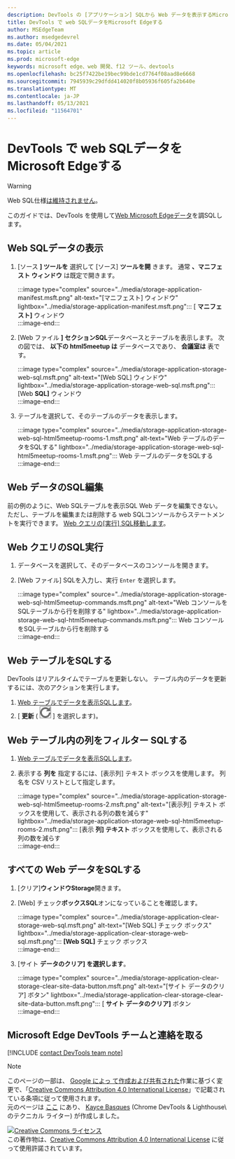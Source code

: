 ```yaml
---
description: DevTools の [アプリケーション] SQLから Web データを表示するMicrosoft Edge方法。
title: DevTools で web SQLデータをMicrosoft Edgeする
author: MSEdgeTeam
ms.author: msedgedevrel
ms.date: 05/04/2021
ms.topic: article
ms.prod: microsoft-edge
keywords: microsoft edge、web 開発、f12 ツール、devtools
ms.openlocfilehash: bc25f7422be19bec99bde1cd7764f08aad8e6668
ms.sourcegitcommit: 7945939c29dfdd414020f8b05936f605fa2b640e
ms.translationtype: MT
ms.contentlocale: ja-JP
ms.lasthandoff: 05/13/2021
ms.locfileid: "11564701"
---
```

<!-- Copyright Kayce Basques 

   Licensed under the Apache License, Version 2.0 (the "License");
   you may not use this file except in compliance with the License.
   You may obtain a copy of the License at

       https://www.apache.org/licenses/LICENSE-2.0

   Unless required by applicable law or agreed to in writing, software
   distributed under the License is distributed on an "AS IS" BASIS,
   WITHOUT WARRANTIES OR CONDITIONS OF ANY KIND, either express or implied.
   See the License for the specific language governing permissions and
   limitations under the License.  -->
# <a name="view-web-sql-data-with-microsoft-edge-devtools"></a>DevTools で web SQLデータをMicrosoft Edgeする  

> [!WARNING]
> Web SQL仕様[は維持されません][W3CWebSQLStatus]。  

このガイドでは、DevTools を使用して[Web Microsoft Edgeデータ][MicrosoftEdgeDevTools]を調SQLします。  

## <a name="view-web-sql-data"></a>Web SQLデータの表示  

1.  [ソース **] ツールを** 選択して [ソース] **ツールを開** きます。  通常 **、マニフェスト ウィンドウ** は既定で開きます。  
    
    :::image type="complex" source="../media/storage-application-manifest.msft.png" alt-text="[マニフェスト] ウィンドウ" lightbox="../media/storage-application-manifest.msft.png":::
       [ **マニフェスト]** ウィンドウ  
    :::image-end:::  
    
1.  [Web ファイル **] セクションSQL**データベースとテーブルを表示します。  次の図では、 **以下の html5meetup は** データベースであり、 **会議室は** 表です。  
    
    :::image type="complex" source="../media/storage-application-storage-web-sql.msft.png" alt-text="[Web SQL] ウィンドウ" lightbox="../media/storage-application-storage-web-sql.msft.png":::
       [Web **SQL]** ウィンドウ  
    :::image-end:::  
    
1.  テーブルを選択して、そのテーブルのデータを表示します。  
    
    :::image type="complex" source="../media/storage-application-storage-web-sql-html5meetup-rooms-1.msft.png" alt-text="Web テーブルのデータをSQLする" lightbox="../media/storage-application-storage-web-sql-html5meetup-rooms-1.msft.png":::
       Web テーブルのデータをSQLする  
    :::image-end:::  
    
## <a name="edit-web-sql-data"></a>Web データのSQL編集  

前の例のように、Web SQLテーブルを表示SQL Web データを編集できない。  ただし、テーブルを編集または削除する web SQLコンソールからステートメントを実行できます。  [Web クエリの[実行] SQL移動します](#run-web-sql-queries)。  

## <a name="run-web-sql-queries"></a>Web クエリのSQL実行  

1.  データベースを選択して、そのデータベースのコンソールを開きます。  
1.  [Web ファイル] SQLを入力し、実行 `Enter` を選択します。  
    
    :::image type="complex" source="../media/storage-application-storage-web-sql-html5meetup-commands.msft.png" alt-text="Web コンソールをSQLテーブルから行を削除する" lightbox="../media/storage-application-storage-web-sql-html5meetup-commands.msft.png":::
       Web コンソールをSQLテーブルから行を削除する  
    :::image-end:::  
    
## <a name="refresh-a-web-sql-table"></a>Web テーブルをSQLする  

DevTools はリアルタイムでテーブルを更新しない。  テーブル内のデータを更新するには、次のアクションを実行します。  

1.  [Web テーブルでデータを表示SQLします](#view-web-sql-data)。  
1.  [ **更新** \( ![ Refresh ](../media/refresh-icon.msft.png) \] を選択します)。  
    
## <a name="filter-out-columns-in-a-web-sql-table"></a>Web テーブル内の列をフィルター SQLする  

1.  [Web テーブルでデータを表示SQLします](#view-web-sql-data)。  
1.  表示する **列を** 指定するには、[表示列] テキスト ボックスを使用します。  列名を CSV リストとして指定します。  
    
    :::image type="complex" source="../media/storage-application-storage-web-sql-html5meetup-rooms-2.msft.png" alt-text="[表示列] テキスト ボックスを使用して、表示される列の数を減らす" lightbox="../media/storage-application-storage-web-sql-html5meetup-rooms-2.msft.png":::
       [表示 **列] テキスト** ボックスを使用して、表示される列の数を減らす  
    :::image-end:::  
    
## <a name="delete-all-web-sql-data"></a>すべての Web データをSQLする  

1.  [クリア]**ウィンドウStorage**開きます。  
1.  [Web] チェック**ボックスSQL**オンになっていることを確認します。  
    
    :::image type="complex" source="../media/storage-application-clear-storage-web-sql.msft.png" alt-text="[Web SQL] チェック ボックス" lightbox="../media/storage-application-clear-storage-web-sql.msft.png":::
       **[Web SQL]** チェック ボックス  
    :::image-end:::  
    
1.  [サイト **データのクリア] を選択します**。  
    
    :::image type="complex" source="../media/storage-application-clear-storage-clear-site-data-button.msft.png" alt-text="[サイト データのクリア] ボタン" lightbox="../media/storage-application-clear-storage-clear-site-data-button.msft.png":::
       [ **サイト データのクリア]** ボタン  
    :::image-end:::  
    
## <a name="getting-in-touch-with-the-microsoft-edge-devtools-team"></a>Microsoft Edge DevTools チームと連絡を取る  

[!INCLUDE [contact DevTools team note](../includes/contact-devtools-team-note.md)]  

<!-- links -->  

[MicrosoftEdgeDevTools]: ../../devtools-guide-chromium/index.md "Microsoft Edge (Chromium) 開発者ツール |Microsoft ドキュメント"  

[W3CWebSQLStatus]: https://w3.org/TR/webdatabase/#status-of-this-document "Web SQL データベース |W3C"  

> [!NOTE]
> このページの一部は、 [Google によっ て作成および共有された][GoogleSitePolicies]作業に基づく変更で、「[Creative Commons Attribution 4.0 International License][CCA4IL]」で記載されている条項に従って使用されます。  
> 元のページは [ここ](https://developers.google.com/web/tools/chrome-devtools/storage/websql) にあり、 [Kayce Basques][KayceBasques] \(Chrome DevTools \& Lighthouse\ のテクニカル ライター) が作成しました。  

[![Creative Commons ライセンス][CCby4Image]][CCA4IL]  
この著作物は、[Creative Commons Attribution 4.0 International License][CCA4IL] に従って使用許諾されています。  

[CCA4IL]: https://creativecommons.org/licenses/by/4.0  
[CCby4Image]: https://i.creativecommons.org/l/by/4.0/88x31.png  
[GoogleSitePolicies]: https://developers.google.com/terms/site-policies  
[KayceBasques]: https://developers.google.com/web/resources/contributors#kayce-basques  
